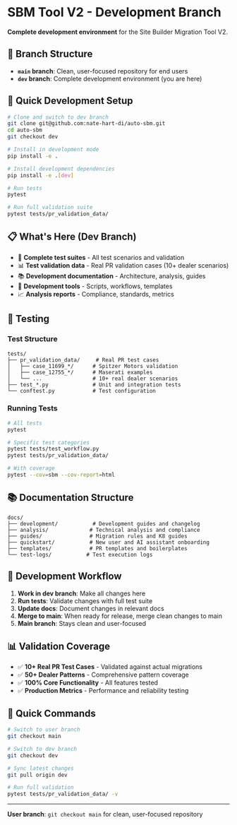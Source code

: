 # SBM Tool V2 - Development Branch

**Complete development environment** for the Site Builder Migration Tool V2.

## 🎯 Branch Structure

- **`main` branch**: Clean, user-focused repository for end users
- **`dev` branch**: Complete development environment (you are here)

## 🚀 Quick Development Setup

```bash
# Clone and switch to dev branch
git clone git@github.com:nate-hart-di/auto-sbm.git
cd auto-sbm
git checkout dev

# Install in development mode
pip install -e .

# Install development dependencies
pip install -e .[dev]

# Run tests
pytest

# Run full validation suite
pytest tests/pr_validation_data/
```

## 📋 What's Here (Dev Branch)

- 🧪 **Complete test suites** - All test scenarios and validation
- 📊 **Test validation data** - Real PR validation cases (10+ dealer scenarios)
- 📚 **Development documentation** - Architecture, analysis, guides
- 🔧 **Development tools** - Scripts, workflows, templates
- 📈 **Analysis reports** - Compliance, standards, metrics

## 🧪 Testing

### Test Structure

```
tests/
├── pr_validation_data/     # Real PR test cases
│   ├── case_11699_*/      # Spitzer Motors validation
│   ├── case_12755_*/      # Maserati examples
│   └── ...                # 10+ real dealer scenarios
├── test_*.py              # Unit and integration tests
└── conftest.py            # Test configuration
```

### Running Tests

```bash
# All tests
pytest

# Specific test categories
pytest tests/test_workflow.py
pytest tests/pr_validation_data/

# With coverage
pytest --cov=sbm --cov-report=html
```

## 📚 Documentation Structure

```
docs/
├── development/           # Development guides and changelog
├── analysis/             # Technical analysis and compliance
├── guides/               # Migration rules and K8 guides
├── quickstart/           # New user and AI assistant onboarding
├── templates/            # PR templates and boilerplates
└── test-logs/           # Test execution logs
```

## 🔧 Development Workflow

1. **Work in dev branch**: Make all changes here
2. **Run tests**: Validate changes with full test suite
3. **Update docs**: Document changes in relevant docs
4. **Merge to main**: When ready for release, merge clean changes to main
5. **Main branch**: Stays clean and user-focused

## 📊 Validation Coverage

- ✅ **10+ Real PR Test Cases** - Validated against actual migrations
- ✅ **50+ Dealer Patterns** - Comprehensive pattern coverage
- ✅ **100% Core Functionality** - All features tested
- ✅ **Production Metrics** - Performance and reliability testing

## 🎯 Quick Commands

```bash
# Switch to user branch
git checkout main

# Switch to dev branch
git checkout dev

# Sync latest changes
git pull origin dev

# Run full validation
pytest tests/pr_validation_data/ -v
```

---

**User branch**: `git checkout main` for clean, user-focused repository
